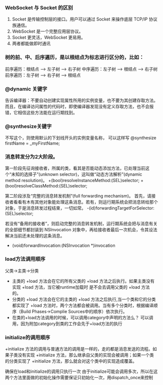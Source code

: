 ### WebSocket 与 Socket 的区别
1. Socket 是传输控制层的接口。用户可以通过 Socket 来操作底层 TCP/IP 协议族通信。
2. WebSocket 是一个完整应用层协议。
3. Socket 更灵活，WebSocket 更易用。
4. 两者都能做即时通讯


### 树的前、中、后序遍历，是以根结点为标志进行区分的，比如：
前序遍历：根结点 —>   左子树   —>   右子树
中序遍历：左子树 —>   根结点  —>   右子树
前序遍历：左子树 —>   右子树   —>   根结点


### @dynamic 关键字
告诉编译器：不要自动创建实现属性所用的实例变量，也不要为其创建存取方法。而且，在编译访问属性的代码时，即使编译器发现没有定义存取方法，也不会报错，它相信这些方法能在运行期找到。
### @synthesize关键字
不写这个，则使用默认的下划线开头的实例变量名称， 可以这样写  @synthesize firstName = _myFirstName;


### 消息转发分为2大阶段。
第一阶段先征询接收者，所属的类，看其是否能动态添加方法，已处理当前这个“未知的选择子”(unknown selector)，这叫做“动态方法解析”(dynamic method resolution)。
+(bool)resolveInstanceMethod:(SEL)selector;
+(bool)resolveClassMethod:(SEL)selector;

第二阶段涉及“完整的消息转发机制”(full forwarding mechanism)。
首先，请接收者看看有木有其他对象能处理这条消息。若有，则运行期系统会把消息转给那个对象，于是消息转发过程结束，一切如常。
-(id)forwardingTargetForSelector:(SEL)selector;

若没有“备用的接收者”，则启动完整的消息转发机制，运行期系统会把与消息有关的全部细节都封装到 NSInvocation 对象中，再给接收者最后一次机会，令其设法解决当前还未处理的这条消息。
- (void)forwardInvocation:(NSInvocation *)invocation



### load方法调用顺序
父类->主类->分类
* 主类的 +load 方法会在它的所有父类的 +load 方法之后执行。如果主类没有实现 +load 方法，当它被runtime加载时 是不会去调用父类的 +load 方法的。
* 分类的 +load 方法会在它的主类的 +load 方法之后执行,当一个类和它的分类都实现了 +load 方法时，两个方法都会被调用。当有多个分类时，根据编译顺序（Build Phases->Complie Sources中的顺序）依次执行。
* 在类的+load方法调用的时候，可以调用category中声明的方法么？ 可以调用，因为附加category到类的工作会先于+load方法的执行

### initialize的调用顺序
+initialize 方法的调用与普通方法的调用是一样的，走的都是消息发送的流程。如果子类没有实现 +initialize 方法，那么继承自父类的实现会被调用；如果一个类的分类实现了 +initialize 方法，那么就会对这个类中的实现造成覆盖。

确保在load和initialize的调用只执行一次
由于initialize可能会调用多次，所以在这两个方法里面做的初始化操作需要保证只初始化一次，用dispatch_once来控制



